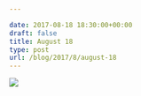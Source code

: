 ```yaml
---

date: 2017-08-18 18:30:00+00:00
draft: false
title: August 18
type: post
url: /blog/2017/8/august-18
---
```




  
   ![](/images/2017-08-18-20178august-18/IMG_2108.jpg)

  


